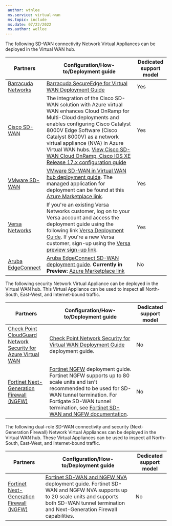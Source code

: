```yaml
---
 author: wtnlee
 ms.service: virtual-wan
 ms.topic: include
 ms.date: 07/22/2022
 ms.author: wellee
---
```


The following SD-WAN connectivity Network Virtual Appliances can be deployed in the Virtual WAN hub.

|Partners|Configuration/How-to/Deployment guide| Dedicated support model |
|---|---| --- |
|[Barracuda Networks](https://azuremarketplace.microsoft.com/marketplace/apps/barracudanetworks.barracuda_cloudgenwan_gateway?tab=Overviewus/marketplace/apps/barracudanetworks.barracuda_cloudgenwan_gateway?tab=Overview)| [Barracuda SecureEdge for Virtual WAN Deployment Guide](https://campus.barracuda.com/product/secureedge/doc/98223577/how-to-create-a-barracuda-secureedge-service-in-microsoft-azure)| Yes|
|[Cisco SD-WAN](https://aka.ms/ciscoMarketPlaceOffer)| The integration of the Cisco SD-WAN solution with Azure virtual WAN enhances Cloud OnRamp for Multi-Cloud deployments and enables configuring Cisco Catalyst 8000V Edge Software (Cisco Catalyst 8000V) as a network virtual appliance (NVA) in Azure Virtual WAN hubs. [View Cisco SD-WAN Cloud OnRamp, Cisco IOS XE Release 17.x configuration guide](https://www.cisco.com/c/en/us/td/docs/routers/sdwan/configuration/cloudonramp/ios-xe-17/cloud-onramp-book-xe/cloud-onramp-multi-cloud.html#Cisco_Concept.dita_c61e0e7a-fff8-4080-afee-47b81e8df701) | Yes|
|[VMware SD-WAN ](https://sdwan.vmware.com/partners/microsoft) | [VMware SD-WAN in Virtual WAN hub deployment guide](https://kb.vmware.com/s/article/82746). The managed application for deployment can be found at this [Azure Marketplace link](https://azuremarketplace.microsoft.com/marketplace/apps/velocloud.vmware_sdwan_in_vwan).| Yes|
| [Versa Networks](https://versa-networks.com/partners/microsoft-azure.php) | If you're an existing Versa Networks customer, log on to your Versa account and access the deployment guide using the following link [Versa Deployment Guide](https://docs.versa-networks.com/Special:AuthenticationProviders?returntotitle=Getting_Started%2FDeployment_and_Initial_Configuration%2FBranch_Deployment%2FInitial_Configuration%2FInstall_a_VOS_Cloud_Gateway_on_an_Azure_Virtual_WAN). If you're a new Versa customer, sign-up using the [Versa preview sign-up link](https://versa-networks.com/demo/). | Yes |
| [Aruba EdgeConnect](https://www.arubanetworks.com/products/sd-wan/edgeconnect) | [Aruba EdgeConnect SD-WAN deployment guide](https://aka.ms/arubasdwandeploy). **Currently in Preview**: [Azure Marketplace link](https://portal.azure.com/#create/silver-peak-systems.aruba_edgeconnect_enterprise_in_vwan_apparuba_edgeconnect_enterprise_in_vwan_v1)| No|

The following security Network Virtual Appliance can be deployed in the Virtual WAN hub. This Virtual Appliance can be used to inspect all North-South, East-West, and Internet-bound traffic.

|Partners|Configuration/How-to/Deployment guide| Dedicated support model |
|---|---| --- | 
|[Check Point CloudGuard Network Security for Azure Virtual WAN](https://www.checkpoint.com/cloudguard/microsoft-azure-security/wan/) |  [Check Point Network Security for Virtual WAN Deployment Guide](https://aka.ms/checkpointdeploymentguide) deployment guide. | No |
|[Fortinet Next-Generation Firewall (NGFW)](https://www.fortinet.com/products/next-generation-firewall)| [Fortinet NGFW](https://aka.ms/fortinetngfwdocumentation) deployment guide.  Fortinet NGFW supports up to 80 scale units and isn't recommended to be used for SD-WAN tunnel termination. For Fortigate SD-WAN tunnel termination, see [Fortinet SD-WAN and NGFW documentation](https://aka.ms/fortinetdualroledocumentation). | No|

The following dual-role SD-WAN connectivity and security (Next-Generation Firewall) Network Virtual Appliances can be deployed in the Virtual WAN hub. These Virtual Appliances can be used to inspect all North-South, East-West, and Internet-bound traffic.

|Partners|Configuration/How-to/Deployment guide| Dedicated support model |
|---|---| --- | 
| [Fortinet Next-Generation Firewall (NGFW)](https://www.fortinet.com/products/next-generation-firewall) | [Fortinet SD-WAN and NGFW NVA](https://aka.ms/fortinetdualroledocumentation) deployment guide. Fortinet SD-WAN and NGFW NVA supports up to 20 scale units and supports both SD-WAN tunnel termination and Next-Generation Firewall capabilities. | No |
